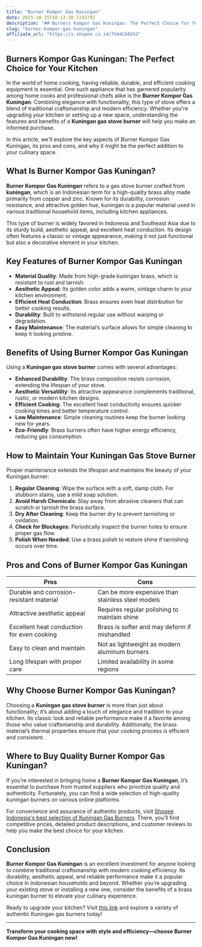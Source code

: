 ```yaml
---
title: "Burner Kompor Gas Kuningan"
date: 2025-10-15T10:13:38.724379Z
description: "## Burners Kompor Gas Kuningan: The Perfect Choice for Your Kitchen..."
slug: "burner-kompor-gas-kuningan"
affiliate_url: "https://s.shopee.co.id/7V44C68VX2"
---
```

## Burners Kompor Gas Kuningan: The Perfect Choice for Your Kitchen

In the world of home cooking, having reliable, durable, and efficient cooking equipment is essential. One such appliance that has garnered popularity among home cooks and professional chefs alike is the **Burner Kompor Gas Kuningan**. Combining elegance with functionality, this type of stove offers a blend of traditional craftsmanship and modern efficiency. Whether you're upgrading your kitchen or setting up a new space, understanding the features and benefits of a **Kuningan gas stove burner** will help you make an informed purchase. 

In this article, we'll explore the key aspects of Burner Kompor Gas Kuningan, its pros and cons, and why it might be the perfect addition to your culinary space.

## What Is Burner Kompor Gas Kuningan?

**Burner Kompor Gas Kuningan** refers to a gas stove burner crafted from **kuningan**, which is an Indonesian term for a high-quality brass alloy made primarily from copper and zinc. Known for its durability, corrosion resistance, and attractive golden hue, kuningan is a popular material used in various traditional household items, including kitchen appliances.

This type of burner is widely favored in Indonesia and Southeast Asia due to its sturdy build, aesthetic appeal, and excellent heat conduction. Its design often features a classic or vintage appearance, making it not just functional but also a decorative element in your kitchen.

## Key Features of Burner Kompor Gas Kuningan

- **Material Quality**: Made from high-grade kuningan brass, which is resistant to rust and tarnish.
- **Aesthetic Appeal**: Its golden color adds a warm, vintage charm to your kitchen environment.
- **Efficient Heat Conduction**: Brass ensures even heat distribution for better cooking results.
- **Durability**: Built to withstand regular use without warping or degradation.
- **Easy Maintenance**: The material’s surface allows for simple cleaning to keep it looking pristine.

## Benefits of Using Burner Kompor Gas Kuningan

Using a **Kuningan gas stove burner** comes with several advantages:

- **Enhanced Durability**: The brass composition resists corrosion, extending the lifespan of your stove.
- **Aesthetic Versatility**: Its attractive appearance complements traditional, rustic, or modern kitchen designs.
- **Efficient Cooking**: The excellent heat conductivity ensures quicker cooking times and better temperature control.
- **Low Maintenance**: Simple cleaning routines keep the burner looking new for years.
- **Eco-Friendly**: Brass burners often have higher energy efficiency, reducing gas consumption.

## How to Maintain Your Kuningan Gas Stove Burner

Proper maintenance extends the lifespan and maintains the beauty of your Kuningan burner:

1. **Regular Cleaning**: Wipe the surface with a soft, damp cloth. For stubborn stains, use a mild soap solution.
2. **Avoid Harsh Chemicals**: Stay away from abrasive cleaners that can scratch or tarnish the brass surface.
3. **Dry After Cleaning**: Keep the burner dry to prevent tarnishing or oxidation.
4. **Check for Blockages**: Periodically inspect the burner holes to ensure proper gas flow.
5. **Polish When Needed**: Use a brass polish to restore shine if tarnishing occurs over time.

## Pros and Cons of Burner Kompor Gas Kuningan

| **Pros** | **Cons** |
|------------|------------------|
| Durable and corrosion-resistant material | Can be more expensive than stainless steel models |
| Attractive aesthetic appeal | Requires regular polishing to maintain shine |
| Excellent heat conduction for even cooking | Brass is softer and may deform if mishandled |
| Easy to clean and maintain | Not as lightweight as modern aluminum burners |
| Long lifespan with proper care | Limited availability in some regions |

## Why Choose Burner Kompor Gas Kuningan?

Choosing a **Kuningan gas stove burner** is more than just about functionality; it’s about adding a touch of elegance and tradition to your kitchen. Its classic look and reliable performance make it a favorite among those who value craftsmanship and durability. Additionally, the brass material’s thermal properties ensure that your cooking process is efficient and consistent.

## Where to Buy Quality Burner Kompor Gas Kuningan?

If you’re interested in bringing home a **Burner Kompor Gas Kuningan**, it’s essential to purchase from trusted suppliers who prioritize quality and authenticity. Fortunately, you can find a wide selection of high-quality kuningan burners on various online platforms.

For convenience and assurance of authentic products, visit [Shopee Indonesia's best selection of Kuningan Gas Burners](https://s.shopee.co.id/7V44C68VX2). There, you’ll find competitive prices, detailed product descriptions, and customer reviews to help you make the best choice for your kitchen.

## Conclusion

**Burner Kompor Gas Kuningan** is an excellent investment for anyone looking to combine traditional craftsmanship with modern cooking efficiency. Its durability, aesthetic appeal, and reliable performance make it a popular choice in Indonesian households and beyond. Whether you’re upgrading your existing stove or installing a new one, consider the benefits of a brass kuningan burner to elevate your culinary experience.

Ready to upgrade your kitchen? Visit [this link](https://s.shopee.co.id/7V44C68VX2) and explore a variety of authentic Kuningan gas burners today!

---

**Transform your cooking space with style and efficiency—choose Burner Kompor Gas Kuningan now!**